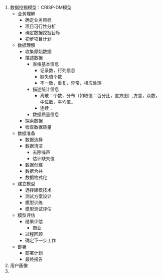 1. 数据挖掘模型：CRISP-DM模型
	- 业务理解
		- 确定业务目标
		- 项目可行性分析
		- 确定数据挖掘目标
		- 初步项目计划
	- 数据理解
		- 收集原始数据
		- 描述数据
			- 表格基本信息
				- 记录数，行列信息
				- 缺失值个数
				- 不一致，重复，异常，相应处理
			- 描述统计信息
				- 离散：个数，分布（如取值：百分比，直方图）,方差，众数，中位数，平均值...
				- 连续：
			- 数据质量信息
		- 探索数据
		- 检查数据质量
	- 数据准备
		- 数据选择
		- 数据清洁
			- 去除噪声
			- 估计缺失值
		- 数据创建
		- 数据合并
		- 数据格式化
	- 建立模型
		- 选择建模技术
		- 测试方案设计
		- 模型训练
		- 模型测试评估
	- 模型评估
		- 结果评估
			- 商业
		- 过程回顾
		- 确定下一步工作
	- 部署
		- 部署计划
		- 最终报告
2. 用户画像
3. 